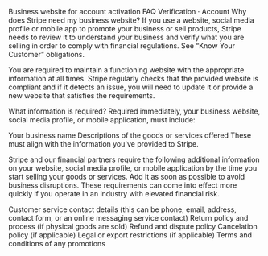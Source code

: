 Business website for account activation FAQ
Verification
·
Account
Why does Stripe need my business website?
If you use a website, social media profile or mobile app to promote your business or sell products, Stripe needs to review it to understand your business and verify what you are selling in order to comply with financial regulations. See “Know Your Customer” obligations.

You are required to maintain a functioning website with the appropriate information at all times. Stripe regularly checks that the provided website is compliant and if it detects an issue, you will need to update it or provide a new website that satisfies the requirements.

What information is required?
Required immediately, your business website, social media profile, or mobile application, must include:

Your business name
Descriptions of the goods or services offered
These must align with the information you've provided to Stripe.

Stripe and our financial partners require the following additional information on your website, social media profile, or mobile application by the time you start selling your goods or services. Add it as soon as possible to avoid business disruptions. These requirements can come into effect more quickly if you operate in an industry with elevated financial risk.

Customer service contact details (this can be phone, email, address, contact form, or an online messaging service contact)
Return policy and process (if physical goods are sold)
Refund and dispute policy
Cancelation policy (if applicable)
Legal or export restrictions (if applicable)
Terms and conditions of any promotions
